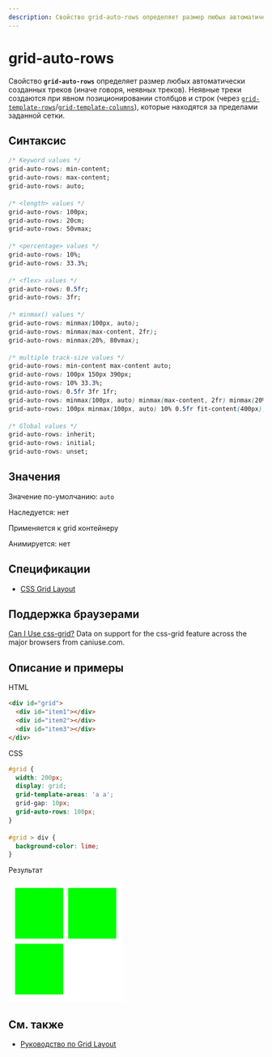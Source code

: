 ```yaml
---
description: Свойство grid-auto-rows определяет размер любых автоматически созданных треков
---
```


# grid-auto-rows

Свойство **`grid-auto-rows`** определяет размер любых автоматически созданных треков (иначе говоря, неявных треков). Неявные треки создаются при явном позиционировании столбцов и строк (через [`grid-template-rows`](grid-template-rows.md)/[`grid-template-columns`](grid-template-columns.md)), которые находятся за пределами заданной сетки.

## Синтаксис

```css
/* Keyword values */
grid-auto-rows: min-content;
grid-auto-rows: max-content;
grid-auto-rows: auto;

/* <length> values */
grid-auto-rows: 100px;
grid-auto-rows: 20cm;
grid-auto-rows: 50vmax;

/* <percentage> values */
grid-auto-rows: 10%;
grid-auto-rows: 33.3%;

/* <flex> values */
grid-auto-rows: 0.5fr;
grid-auto-rows: 3fr;

/* minmax() values */
grid-auto-rows: minmax(100px, auto);
grid-auto-rows: minmax(max-content, 2fr);
grid-auto-rows: minmax(20%, 80vmax);

/* multiple track-size values */
grid-auto-rows: min-content max-content auto;
grid-auto-rows: 100px 150px 390px;
grid-auto-rows: 10% 33.3%;
grid-auto-rows: 0.5fr 3fr 1fr;
grid-auto-rows: minmax(100px, auto) minmax(max-content, 2fr) minmax(20%, 80vmax);
grid-auto-rows: 100px minmax(100px, auto) 10% 0.5fr fit-content(400px);

/* Global values */
grid-auto-rows: inherit;
grid-auto-rows: initial;
grid-auto-rows: unset;
```

## Значения

Значение по-умолчанию: `auto`

Наследуется: нет

Применяется к grid контейнеру

Анимируется: нет

## Спецификации

- [CSS Grid Layout](https://drafts.csswg.org/css-grid/#propdef-grid-auto-rows)

## Поддержка браузерами

<p class="ciu_embed" data-feature="css-grid" data-periods="future_1,current,past_1,past_2">
  <a href="http://caniuse.com/#feat=css-grid">Can I Use css-grid?</a> Data on support for the css-grid feature across the major browsers from caniuse.com.
</p>

## Описание и примеры

HTML

```html
<div id="grid">
  <div id="item1"></div>
  <div id="item2"></div>
  <div id="item3"></div>
</div>
```

CSS

```css
#grid {
  width: 200px;
  display: grid;
  grid-template-areas: 'a a';
  grid-gap: 10px;
  grid-auto-rows: 100px;
}

#grid > div {
  background-color: lime;
}
```

Результат

![Пример использования свойства grid-auto-rows](grid-auto-rows.png)

## См. также

- [Руководство по Grid Layout](grid-guide/grid-1.md)
